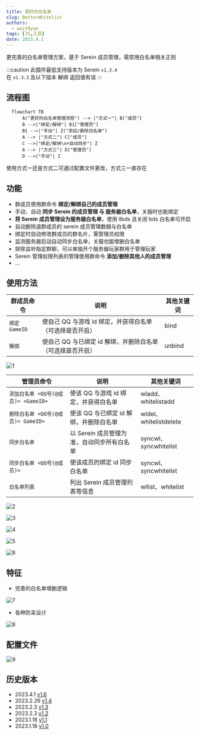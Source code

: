```yaml
---
title: 更好的白名单
slug: BetterWhitelist
authors: 
  - wait9yan
tags: [JS,工具]
date: 2023.4.1
---
```


更完善的白名单管理方案，基于 Serein 成员管理，需禁用白名单相关正则

<!--truncate-->

:::caution
此插件最低支持版本为 Serein `v1.3.4`  
在 `v1.3.3` 及以下版本 解绑 返回值有误
:::

## 流程图

```mermaid
  flowchart TB
      A("更好的白名单管理流程") --> |"方式一"| B["成员"]
      B -->|"绑定/解绑"| B1["管理员"]
      B1 -->|"手动"| Z("添加/删除白名单")
      A --> |"方式二"| C["成员"]
      C -->|"绑定/解绑\n+自动同步"| Z
      A --> |"方式三"| D["管理员"]
      D -->|"手动"| Z
```

使用方式一还是方式二可通过配置文件更改，方式三一直存在

## 功能

- 群成员使用群命令 **绑定/解绑自己的成员管理**
- 手动、自动 **同步 Serein 的成员管理 与 服务器白名单**，关服时也能绑定
- **将 Serein 成员管理设为服务器白名单**，使用 llbds 且关闭 bds 白名单可开启
- 自动删除退群成员的 serein 成员管理数据与白名单
- 绑定时自动修改群成员的群名片，需管理员权限
- 监测服务器启动自动同步白名单，关服也能增删白名单
- 排除监听指定群聊，可以单独开个服务器玩家群用于管理玩家
- Serein 管理权限列表的管理使用群命令 **添加/删除其他人的成员管理**
- ...

## 使用方法

| 群成员命令    | 说明                                                       | 其他关键词 |
| ------------- | ---------------------------------------------------------- | ---------- |
| `绑定 GameID` | 使自己 QQ 与游戏 id 绑定，并获得白名单（可选择是否开启）   | bind       |
| `解绑`        | 使自己 QQ 与已绑定 id 解绑，并删除白名单（可选择是否开启） | unbind     |

![1](/img/BetterWhitelist/BetterWhitelist_1.png ":size=300")

| 管理员命令                          | 说明                                       | 其他关键词             |
| ----------------------------------- | ------------------------------------------ | ---------------------- |
| `添加白名单 <QQ号(@成员)> <GameID>` | 使该 QQ 与游戏 id 绑定，并获得白名单       | wladd、whitelistadd    |
| `删除白名单 <QQ号(@成员)> GameID>`  | 使该 QQ 与已绑定 id 解绑，并删除白名单     | wldel、whitelistdelete |
| `同步白名单`                        | 以 Serein 成员管理为准，自动同步所有白名单 | syncwl、syncwhitelist  |
| `同步白名单 <QQ号(@成员)>`          | 使该成员的绑定 id 同步白名单               | syncwl、syncwhitelist  |
| `白名单列表`                        | 列出 Serein 成员管理列表等信息             | wllist、whitelist      |

![2](/img/BetterWhitelist/BetterWhitelist_2.png)

![3](/img/BetterWhitelist/BetterWhitelist_3.png)

![4](/img/BetterWhitelist/BetterWhitelist_4.png)

![5](/img/BetterWhitelist/BetterWhitelist_5.png)

![6](/img/BetterWhitelist/BetterWhitelist_6.png)

## 特征

- 完善的白名单增删逻辑

![7](/img/BetterWhitelist/BetterWhitelist_7.png)

- 各种防呆设计

![8](/img/BetterWhitelist/BetterWhitelist_8.png)

## 配置文件

![9](/img/BetterWhitelist/BetterWhitelist_9.png)

## 历史版本

- 2023.4.1 [v1.6](https://download.serein.cc/https://raw.githubusercontent.com/Zaitonn/Serein-Docs/5bf23e0c3666087a1faca1ada4064781b9d50c20/JS/BetterWhitelist/v1.6/BetterWhitelist.js)
- 2023.2.26 [v1.4](https://download.serein.cc/https://raw.githubusercontent.com/Zaitonn/Serein-Docs/5bf23e0c3666087a1faca1ada4064781b9d50c20/JS/BetterWhitelist/v1.4/BetterWhitelist.js)
- 2023.2.3 [v1.3](https://download.serein.cc/https://raw.githubusercontent.com/Zaitonn/Serein-Docs/5bf23e0c3666087a1faca1ada4064781b9d50c20/JS/BetterWhitelist/v1.3/BetterWhitelist.js)
- 2023.2.3 [v1.2](https://download.serein.cc/https://raw.githubusercontent.com/Zaitonn/Serein-Docs/5bf23e0c3666087a1faca1ada4064781b9d50c20/JS/BetterWhitelist/v1.2/BetterWhitelist.js)
- 2023.1.18 [v1.1](https://download.serein.cc/https://raw.githubusercontent.com/Zaitonn/Serein-Docs/5bf23e0c3666087a1faca1ada4064781b9d50c20/JS/BetterWhitelist/v1.1/BetterWhitelist.js)
- 2023.1.18 [v1.0](https://download.serein.cc/https://raw.githubusercontent.com/Zaitonn/Serein-Docs/5bf23e0c3666087a1faca1ada4064781b9d50c20/JS/BetterWhitelist/v1.0/BetterWhitelist.js)
